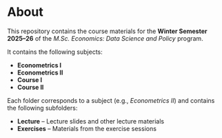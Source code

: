 # About

This repository contains the course materials for the **Winter Semester 2025–26** of the *M.Sc. Economics: Data Science and Policy* program.

It contains the following subjects:

- **Econometrics I**
- **Econometrics II**
- **Course I**
- **Course II**


Each folder corresponds to a subject (e.g., *Econometrics II*) and contains the following subfolders:

- **Lecture** – Lecture slides and other lecture materials  
- **Exercises** – Materials from the exercise sessions


